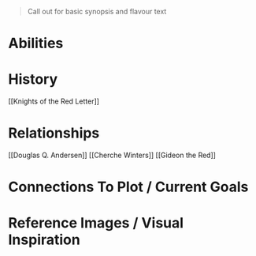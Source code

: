 > Call out for basic synopsis and flavour text

# Abilities

# History
[[Knights of the Red Letter]]
# Relationships
[[Douglas Q. Andersen]]
[[Cherche Winters]]
[[Gideon the Red]]
# Connections To Plot / Current Goals

# Reference Images / Visual Inspiration
